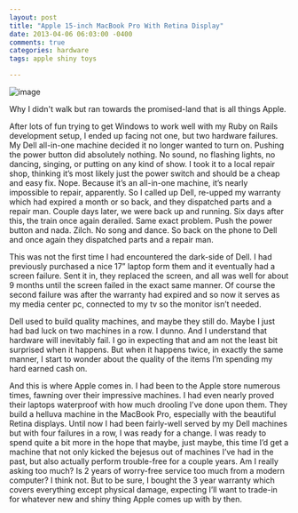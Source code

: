 ```yaml
---
layout: post
title: "Apple 15-inch MacBook Pro With Retina Display"
date: 2013-04-06 06:03:00 -0400
comments: true
categories: hardware
tags: apple shiny toys

---
```


![image](/images/macbook-pro-with-retina-display.jpg)

Why I didn't walk but ran towards the promised-land that is all things Apple.<!-- more -->

After lots of fun trying to get Windows to work well with my Ruby on Rails development setup, I ended up facing not one, but two hardware failures. My Dell all-in-one machine decided it no longer wanted to turn on. Pushing the power button did absolutely nothing. No sound, no flashing lights, no dancing, singing, or putting on any kind of show. I took it to a local repair shop, thinking it’s most likely just the power switch and should be a cheap and easy fix. Nope. Because it’s an all-in-one machine, it’s nearly impossible to repair, apparently. So I called up Dell, re-upped my warranty which had expired a month or so back, and they dispatched parts and a repair man. Couple days later, we were back up and running. Six days after this, the train once again derailed. Same exact problem. Push the power button and nada. Zilch. No song and dance. So back on the phone to Dell and once again they dispatched parts and a repair man.

This was not the first time I had encountered the dark-side of Dell. I had previously purchased a nice 17” laptop form them and it eventually had a screen failure. Sent it in, they replaced the screen, and all was well for about 9 months until the screen failed in the exact same manner. Of course the second failure was after the warranty had expired and so now it serves as my media center pc, connected to my tv so the monitor isn’t needed.

Dell used to build quality machines, and maybe they still do. Maybe I just had bad luck on two machines in a row. I dunno. And I understand that hardware will inevitably fail. I go in expecting that and am not the least bit surprised when it happens. But when it happens twice, in exactly the same manner, I start to wonder about the quality of the items I’m spending my hard earned cash on.

And this is where Apple comes in. I had been to the Apple store numerous times, fawning over their impressive machines. I had even nearly proved their laptops waterproof with how much drooling I’ve done upon them. They build a helluva machine in the MacBook Pro, especially with the beautiful Retina displays. Until now I had been fairly-well served by my Dell machines but with four failures in a row, I was ready for a change. I was ready to spend quite a bit more in the hope that maybe, just maybe, this time I’d get a machine that not only kicked the bejesus out of machines I’ve had in the past, but also actually perform trouble-free for a couple years. Am I really asking too much? Is 2 years of worry-free service too much from a modern computer? I think not. But to be sure, I bought the 3 year warranty which covers everything except physical damage, expecting I’ll want to trade-in for whatever new and shiny thing Apple comes up with by then.